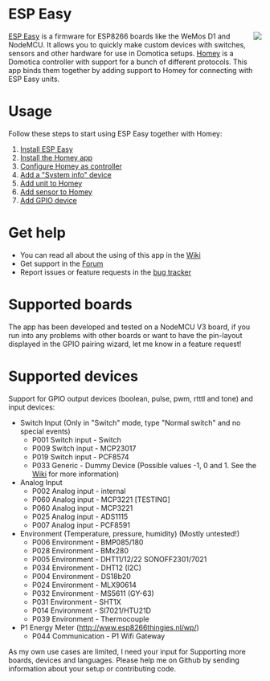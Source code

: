 # ESP Easy
<img align="right" src="https://github.com/Joolee/nl.joolee.homey.espeasy/raw/master/assets/images/small.png">

[ESP Easy](https://www.letscontrolit.com/wiki/index.php?title=ESPEasy) is a firmware for ESP8266 boards like the WeMos D1 and NodeMCU. It allows you to quickly make custom devices with switches, sensors and other hardware for use in Domotica setups. [Homey](https://homey.app/) is a Domotica controller with support for a bunch of different protocols. This app binds them together by adding support to Homey for connecting with ESP Easy units.

# Usage
Follow these steps to start using ESP Easy together with Homey:
1. [Install ESP Easy](https://github.com/Joolee/nl.joolee.homey.espeasy/wiki/1.-Install-ESP-Easy)
2. [Install the Homey app](https://github.com/Joolee/nl.joolee.homey.espeasy/wiki/2.-Install-the-Homey-app)
3. [Configure Homey as controller](https://github.com/Joolee/nl.joolee.homey.espeasy/wiki/3.-Configure-Homey-as-controller)
4. [Add a "System info" device](https://github.com/Joolee/nl.joolee.homey.espeasy/wiki/4.-Add-a-"System-info"-device)
5. [Add unit to Homey](https://github.com/Joolee/nl.joolee.homey.espeasy/wiki/5.-Add-unit-to-Homey)
6. [Add sensor to Homey](https://github.com/Joolee/nl.joolee.homey.espeasy/wiki/6.-Add-sensor-to-Homey)
7. [Add GPIO device](https://github.com/Joolee/nl.joolee.homey.espeasy/wiki/7.-Add-GPIO-device)

# Get help
* You can read all about the using of this app in the [Wiki](https://github.com/Joolee/nl.joolee.homey.espeasy/wiki)
* Get support in the [Forum](https://community.athom.com/t/esp-easy/30381)
* Report issues or feature requests in the [bug tracker](https://github.com/Joolee/nl.joolee.homey.espeasy/issues)

# Supported boards
The app has been developed and tested on a NodeMCU V3 board, if you run into any problems with other boards or want to have the pin-layout displayed in the GPIO pairing wizard, let me know in a feature request!

# Supported devices
Support for GPIO output devices (boolean, pulse, pwm, rtttl and tone) and input devices:
* Switch Input (Only in "Switch" mode, type "Normal switch" and no special events)
	* P001 Switch input - Switch
	* P009 Switch input - MCP23017
	* P019 Switch input - PCF8574
	* P033 Generic - Dummy Device (Possible values -1, 0 and 1. See the [Wiki](https://github.com/Joolee/nl.joolee.homey.espeasy/wiki/6.-Add-sensor-to-Homey#user-content-whats-next) for more information)
* Analog Input
	* P002 Analog input - internal
	* P060 Analog input - MCP3221 [TESTING]
	* P060 Analog input - MCP3221
	* P025 Analog input - ADS1115
	* P007 Analog input - PCF8591
* Environment (Temperature, pressure, humidity) (Mostly untested!)
	* P006 Environment - BMP085/180
	* P028 Environment - BMx280
	* P005 Environment - DHT11/12/22 SONOFF2301/7021
	* P034 Environment - DHT12 (I2C)
	* P004 Environment - DS18b20
	* P024 Environment - MLX90614
	* P032 Environment - MS5611 (GY-63)
	* P031 Environment - SHT1X
	* P014 Environment - SI7021/HTU21D
	* P039 Environment - Thermocouple
* P1 Energy Meter (http://www.esp8266thingies.nl/wp/)
	* P044 Communication - P1 Wifi Gateway

As my own use cases are limited, I need your input for Supporting more boards, devices and languages. Please help me on Github by sending information about your setup or contributing code.